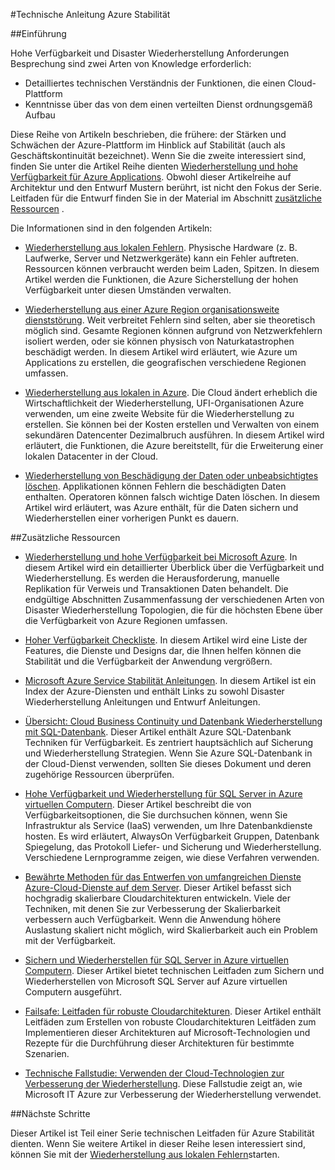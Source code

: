 <properties
   pageTitle="Stabilität technischen Leitfaden Index | Microsoft Azure"
   description="Index der technischen Artikel auf Grundlegendes zu und Erstellen eines Konzepts robuste, hochgradig verfügbar, Fehlertoleranz Anwendungen sowie Disaster Wiederherstellung und Business Continuity-Planung"
   services=""
   documentationCenter="na"
   authors="adamglick"
   manager="saladki"
   editor=""/>

<tags
   ms.service="resiliency"
   ms.devlang="na"
   ms.topic="article"
   ms.tgt_pltfrm="na"
   ms.workload="na"
   ms.date="08/18/2016"
   ms.author="aglick"/>

#<a name="azure-resiliency-technical-guidance"></a>Technische Anleitung Azure Stabilität

##<a name="introduction"></a>Einführung

Hohe Verfügbarkeit und Disaster Wiederherstellung Anforderungen Besprechung sind zwei Arten von Knowledge erforderlich:

- Detailliertes technischen Verständnis der Funktionen, die einen Cloud-Plattform
- Kenntnisse über das von dem einen verteilten Dienst ordnungsgemäß Aufbau

Diese Reihe von Artikeln beschrieben, die frühere: der Stärken und Schwächen der Azure-Plattform im Hinblick auf Stabilität (auch als Geschäftskontinuität bezeichnet). Wenn Sie die zweite interessiert sind, finden Sie unter die Artikel Reihe dienten [Wiederherstellung und hohe Verfügbarkeit für Azure Applications](https://aka.ms/drtechguide). Obwohl dieser Artikelreihe auf Architektur und den Entwurf Mustern berührt, ist nicht den Fokus der Serie. Leitfaden für die Entwurf finden Sie in der Material im Abschnitt [zusätzliche Ressourcen](#additional-resources) .

Die Informationen sind in den folgenden Artikeln:

- [Wiederherstellung aus lokalen Fehlern](resiliency-technical-guidance-recovery-local-failures.md).
Physische Hardware (z. B. Laufwerke, Server und Netzwerkgeräte) kann ein Fehler auftreten. Ressourcen können verbraucht werden beim Laden, Spitzen. In diesem Artikel werden die Funktionen, die Azure Sicherstellung der hohen Verfügbarkeit unter diesen Umständen verwalten.

- [Wiederherstellung aus einer Azure Region organisationsweite dienststörung](resiliency-technical-guidance-recovery-loss-azure-region.md).
Weit verbreitet Fehlern sind selten, aber sie theoretisch möglich sind. Gesamte Regionen können aufgrund von Netzwerkfehlern isoliert werden, oder sie können physisch von Naturkatastrophen beschädigt werden. In diesem Artikel wird erläutert, wie Azure um Applications zu erstellen, die geografischen verschiedene Regionen umfassen.

- [Wiederherstellung aus lokalen in Azure](resiliency-technical-guidance-recovery-on-premises-azure.md).
Die Cloud ändert erheblich die Wirtschaftlichkeit der Wiederherstellung, UFI-Organisationen Azure verwenden, um eine zweite Website für die Wiederherstellung zu erstellen. Sie können bei der Kosten erstellen und Verwalten von einem sekundären Datencenter Dezimalbruch ausführen. In diesem Artikel wird erläutert, die Funktionen, die Azure bereitstellt, für die Erweiterung einer lokalen Datacenter in der Cloud.

- [Wiederherstellung von Beschädigung der Daten oder unbeabsichtigtes löschen](resiliency-technical-guidance-recovery-data-corruption.md).
Applikationen können Fehlern die beschädigten Daten enthalten. Operatoren können falsch wichtige Daten löschen. In diesem Artikel wird erläutert, was Azure enthält, für die Daten sichern und Wiederherstellen einer vorherigen Punkt es dauern.

##<a name="additional-resources"></a>Zusätzliche Ressourcen

- [Wiederherstellung und hohe Verfügbarkeit bei Microsoft Azure](resiliency-disaster-recovery-high-availability-azure-applications.md).
In diesem Artikel wird ein detaillierter Überblick über die Verfügbarkeit und Wiederherstellung. Es werden die Herausforderung, manuelle Replikation für Verweis und Transaktionen Daten behandelt. Die endgültige Abschnitten Zusammenfassung der verschiedenen Arten von Disaster Wiederherstellung Topologien, die für die höchsten Ebene über die Verfügbarkeit von Azure Regionen umfassen.

- [Hoher Verfügbarkeit Checkliste](resiliency-high-availability-checklist.md).
In diesem Artikel wird eine Liste der Features, die Dienste und Designs dar, die Ihnen helfen können die Stabilität und die Verfügbarkeit der Anwendung vergrößern.

- [Microsoft Azure Service Stabilität Anleitungen](resiliency-service-guidance-index.md).
In diesem Artikel ist ein Index der Azure-Diensten und enthält Links zu sowohl Disaster Wiederherstellung Anleitungen und Entwurf Anleitungen.

- [Übersicht: Cloud Business Continuity und Datenbank Wiederherstellung mit SQL-Datenbank](../sql-database/sql-database-business-continuity.md).
Dieser Artikel enthält Azure SQL-Datenbank Techniken für Verfügbarkeit. Es zentriert hauptsächlich auf Sicherung und Wiederherstellung Strategien. Wenn Sie Azure SQL-Datenbank in der Cloud-Dienst verwenden, sollten Sie dieses Dokument und deren zugehörige Ressourcen überprüfen.

- [Hohe Verfügbarkeit und Wiederherstellung für SQL Server in Azure virtuellen Computern](../virtual-machines/virtual-machines-windows-sql-high-availability-dr.md).
Dieser Artikel beschreibt die von Verfügbarkeitsoptionen, die Sie durchsuchen können, wenn Sie Infrastruktur als Service (IaaS) verwenden, um Ihre Datenbankdienste hosten. Es wird erläutert, AlwaysOn Verfügbarkeit Gruppen, Datenbank Spiegelung, das Protokoll Liefer- und Sicherung und Wiederherstellung. Verschiedene Lernprogramme zeigen, wie diese Verfahren verwenden.

- [Bewährte Methoden für das Entwerfen von umfangreichen Dienste Azure-Cloud-Dienste auf dem Server](https://azure.microsoft.com//blog/best-practices-for-designing-large-scale-services-on-windows-azure/).
Dieser Artikel befasst sich hochgradig skalierbare Cloudarchitekturen entwickeln. Viele der Techniken, mit denen Sie zur Verbesserung der Skalierbarkeit verbessern auch Verfügbarkeit. Wenn die Anwendung höhere Auslastung skaliert nicht möglich, wird Skalierbarkeit auch ein Problem mit der Verfügbarkeit.

- [Sichern und Wiederherstellen für SQL Server in Azure virtuellen Computern](../virtual-machines/virtual-machines-windows-sql-backup-recovery.md).
Dieser Artikel bietet technischen Leitfaden zum Sichern und Wiederherstellen von Microsoft SQL Server auf Azure virtuellen Computern ausgeführt.

- [Failsafe: Leitfaden für robuste Cloudarchitekturen](https://channel9.msdn.com/Series/FailSafe).
Dieser Artikel enthält Leitfäden zum Erstellen von robuste Cloudarchitekturen Leitfäden zum Implementieren dieser Architekturen auf Microsoft-Technologien und Rezepte für die Durchführung dieser Architekturen für bestimmte Szenarien.

- [Technische Fallstudie: Verwenden der Cloud-Technologien zur Verbesserung der Wiederherstellung](https://www.microsoft.com/itshowcase/Article/Content/737/Using-cloud-technologies-to-improve-disaster-recovery).
Diese Fallstudie zeigt an, wie Microsoft IT Azure zur Verbesserung der Wiederherstellung verwendet.

##<a name="next-steps"></a>Nächste Schritte

Dieser Artikel ist Teil einer Serie technischen Leitfaden für Azure Stabilität dienten. Wenn Sie weitere Artikel in dieser Reihe lesen interessiert sind, können Sie mit der [Wiederherstellung aus lokalen Fehlern](resiliency-technical-guidance-recovery-local-failures.md)starten.
